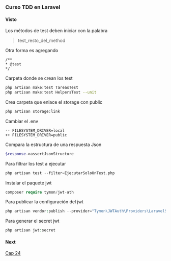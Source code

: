 ### Curso TDD en Laravel

#### Visto

Los métodos de test deben iniciar con la palabra 
> test_resto_del_method

Otra forma es agregando
```
/**
* @test
*/
```

Carpeta donde se crean los test
```bash
php artisan make:test TareasTest 
php artisan make:test HelpersTest --unit 
```

Crea carpeta que enlace el storage con public
```bash
php artisan storage:link 
```

Cambiar el .env
```env
-- FILESYSTEM_DRIVER=local
++ FILESYSTEM_DRIVER=public
```

Compara la estructura de una respuesta Json
```php
$response->assertJsonStructure
```

Para filtrar los test a ejecutar 
```php
php artisan test --filter=EjecutarSoloUnTest.php
```

Instalar el paquete jwt
```php
composer require tymon/jwt-ath
```

Para publicar la configuración del jwt 
```php
php artisan vendor:publish --provider="Tymon\JWTAuth\Providers\LaravelServiceProvider"
```

Para generar el secret jwt 
```php
php artisan jwt:secret
```


#### Next
[Cap 24](https://codersfree.com/courses-status/introduccion-a-las-pruebas-automatizadas-con-laravel-tdd/crear-prueba-para-insertar-nuevo-registro-de-tarea-via-web)

